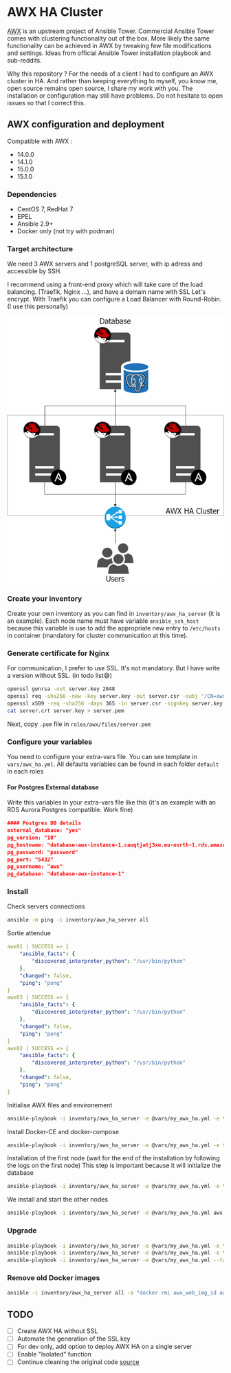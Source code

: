 # AWX HA Cluster

[AWX](https://github.com/ansible/awx) is an upstream project of Ansible Tower. Commercial Ansible Tower comes with clustering functionality out of the box. More likely the same functionality can be achieved in AWX by tweaking few file modifications and settings. Ideas from  official Ansible Tower installation playbook and sub-reddits.

Why this repository ? For the needs of a client I had to configure an AWX cluster in HA. And rather than keeping everything to myself, you know me, open source remains open source, I share my work with you. The installation or configuration may still have problems. Do not hesitate to open issues so that I correct this.

## AWX configuration and deployment

Compatible with AWX : 
- 14.0.0
- 14.1.0
- 15.0.0
- 15.1.0

### Dependencies

- CentOS 7, RedHat 7
- EPEL
- Ansible 2.9+
- Docker only (not try with podman)

### Target architecture

We need 3 AWX servers and 1 postgreSQL server, with ip adress and accessible by SSH. 

I recommend using a front-end proxy which will take care of the load balancing. (Traefik, Nginx ...), and have a domain name with SSL Let's encrypt. 
With Traefik you can configure a Load Balancer with Round-Robin. (I use this personally)

![AWX HA Cluster](screenshot/awx_ha_cluster.png)

### Create your inventory

Create your own inventory as you can find in `inventory/awx_ha_server` (it is an example). Each node name must have variable `ansible_ssh_host` because this variable is use to add the appropriate new entry to `/etc/hosts` in container (mandatory for cluster communication at this time).

### Generate certificate for Nginx

For communication, I prefer to use SSL. It's not mandatory. But I have write a version without SSL. (in todo list😅)

```bash
openssl genrsa -out server.key 2048
openssl req -sha256 -new -key server.key -out server.csr -subj '/CN=awx.example.lab'
openssl x509 -req -sha256 -days 365 -in server.csr -signkey server.key -out server.crt
cat server.crt server.key > server.pem
```

Next, copy `.pem` file in `roles/awx/files/server.pem`

### Configure your variables

You need to configure your extra-vars file. You can see template in `vars/awx_ha.yml`. All defaults variables can be found in each folder `default` in each roles

#### For Postgres External database

Write this variables in your extra-vars file like this (it's an example with an RDS Aurora Postgres compatible. Work fine)

```json
#### Postgres DB details
external_database: "yes"
pg_version: "10"
pg_hostname: "database-awx-instance-1.cauqtjatj3xu.eu-north-1.rds.amazonaws.com"
pg_password: "password"
pg_port: "5432"
pg_username: "awx"
pg_database: "database-awx-instance-1"
```

### Install

Check servers connections

```bash
ansible -m ping -i inventory/awx_ha_server all
```

Sortie attendue

```yaml
awx01 | SUCCESS => {
    "ansible_facts": {
        "discovered_interpreter_python": "/usr/bin/python"
    },
    "changed": false,
    "ping": "pong"
}
awx03 | SUCCESS => {
    "ansible_facts": {
        "discovered_interpreter_python": "/usr/bin/python"
    },
    "changed": false,
    "ping": "pong"
}
awx02 | SUCCESS => {
    "ansible_facts": {
        "discovered_interpreter_python": "/usr/bin/python"
    },
    "changed": false,
    "ping": "pong"
}
```

Initialise AWX files and environement

```bash
ansible-playbook -i inventory/awx_ha_server -e @vars/my_awx_ha.yml -e task=setup awx.yml
```

Install Docker-CE and docker-compose

```bash
ansible-playbook -i inventory/awx_ha_server -e @vars/my_awx_ha.yml -e task=run awx.yml --skip-tags awx
```

Installation of the first node (wait for the end of the installation by following the logs on the first node)
This step is important because it will initialize the database

```bash
ansible-playbook -i inventory/awx_ha_server -e @vars/my_awx_ha.yml -e task=run --tags awx --limit awx01 awx.yml
```

We install and start the other nodes

```bash
ansible-playbook -i inventory/awx_ha_server -e @vars/my_awx_ha.yml awx.yml
```

### Upgrade

```bash
ansible-playbook -i inventory/awx_ha_server -e @vars/my_awx_ha.yml -e task=setup --tags awx awx.yml --diff
ansible-playbook -i inventory/awx_ha_server -e @vars/my_awx_ha.yml -e task=upgrade --tags awx awx.yml --diff
ansible-playbook -i inventory/awx_ha_server -e @vars/my_awx_ha.yml --tags awx awx.yml --diff
```

### Remove old Docker images

```bash
ansible -i inventory/awx_ha_server all -a "docker rmi awx_web_img_id awx_task_img_id"
```

## TODO
- [ ] Create AWX HA without SSL
- [ ] Automate the generation of the SSL key
- [ ] For dev only, add option to deploy AWX HA on a single server
- [ ] Enable "Isolated" function
- [ ] Continue cleaning the original code [source](https://github.com/fitbeard/awx-ha-cluster)
